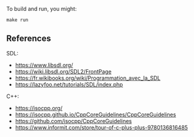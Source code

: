 To build and run, you might:

```
make run
```

## References

SDL:

- <https://www.libsdl.org/>
- <https://wiki.libsdl.org/SDL2/FrontPage>
- <https://fr.wikibooks.org/wiki/Programmation_avec_la_SDL>
- <https://lazyfoo.net/tutorials/SDL/index.php>

C++:

- <https://isocpp.org/>
- <https://isocpp.github.io/CppCoreGuidelines/CppCoreGuidelines>
- <https://github.com/isocpp/CppCoreGuidelines>
- <https://www.informit.com/store/tour-of-c-plus-plus-9780136816485>
